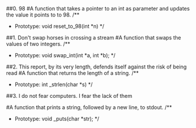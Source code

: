 
##0. 98
#A function that takes a pointer to an int as parameter and updates the value it points to to 98.
/**
* Prototype: void reset_to_98(int *n)
*/

##1. Don't swap horses in crossing a stream
#A function that swaps the values of two integers.
/**
* Prototype: void swap_int(int *a, int *b);
*/


##2. This report, by its very length, defends itself against the risk of being read
#A function that returns the length of a string.
/**
* Prototype: int _strlen(char *s)
*/


##3. I do not fear computers. I fear the lack of them

#A function that prints a string, followed by a new line, to stdout.
/**
* Prototype: void _puts(char *str);
*/

